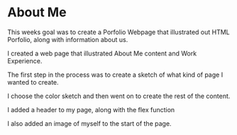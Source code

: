 # About Me

This weeks goal was to create a Porfolio Webpage that illustrated out HTML Porfolio, along with information about us.

I created a web page that illustrated About Me content and Work Experience.

The first step in the process was to create a sketch of what kind of page I wanted to create. 

I choose the color sketch and then went on to create the rest of the content. 

I added a header to my page, along with the flex function

I also added an image of myself to the start of the page.



